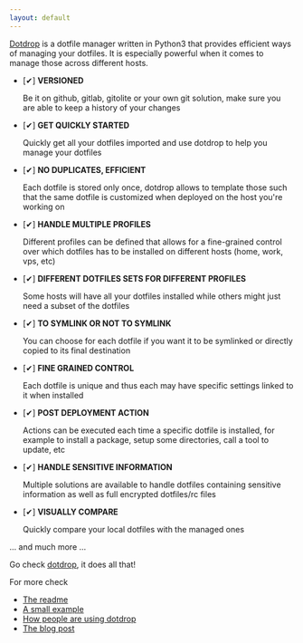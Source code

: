 ```yaml
---
layout: default
---
```


[Dotdrop](https://github.com/deadc0de6/dotdrop) is a dotfile manager written in Python3
that provides efficient ways of managing your dotfiles. It is especially powerful when
it comes to manage those across different hosts.

* [✔] **VERSIONED**

  Be it on github, gitlab, gitolite or your own git solution, make
  sure you are able to keep a history of your changes

* [✔] **GET QUICKLY STARTED**

  Quickly get all your dotfiles imported and use dotdrop to help you manage your dotfiles

* [✔] **NO DUPLICATES, EFFICIENT**

  Each dotfile is stored only once, dotdrop allows to template those
  such that the same dotfile is customized when deployed on the host you're working on

* [✔] **HANDLE MULTIPLE PROFILES**

  Different profiles can be defined that allows for a fine-grained control over which
  dotfiles has to be installed on different hosts (home, work, vps, etc)

* [✔] **DIFFERENT DOTFILES SETS FOR DIFFERENT PROFILES**

  Some hosts will have all your dotfiles installed while others might just
  need a subset of the dotfiles

* [✔] **TO SYMLINK OR NOT TO SYMLINK**

  You can choose for each dotfile if you want it to be symlinked or
  directly copied to its final destination

* [✔] **FINE GRAINED CONTROL**

  Each dotfile is unique and thus each may have specific settings
  linked to it when installed

* [✔] **POST DEPLOYMENT ACTION**

  Actions can be executed each time a specific dotfile is installed, for
  example to install a package, setup some directories, call a tool to update, etc

* [✔] **HANDLE SENSITIVE INFORMATION**

  Multiple solutions are available to handle dotfiles containing sensitive information
  as well as full encrypted dotfiles/rc files

* [✔] **VISUALLY COMPARE**

  Quickly compare your local dotfiles with the managed ones

… and much more …

Go check [dotdrop](https://github.com/deadc0de6/dotdrop), it does all that!

For more check

* [The readme](https://github.com/deadc0de6/dotdrop/blob/master/README.md)
* [A small example](https://github.com/deadc0de6/dotdrop#example)
* [How people are using dotdrop](https://github.com/deadc0de6/dotdrop#people-using-dotdrop)
* [The blog post](https://deadc0de.re/articles/dotfiles.html)


